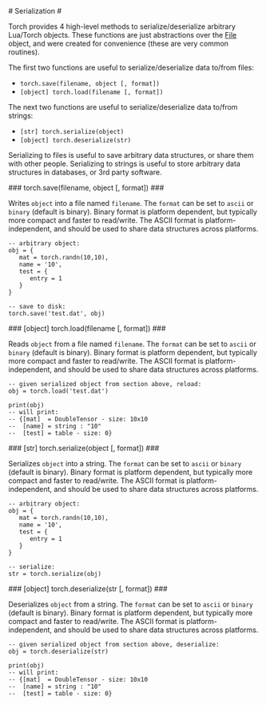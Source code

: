 
<a name="torch.serialization.dok"/>
# Serialization #

Torch provides 4 high-level methods to serialize/deserialize arbitrary Lua/Torch objects.
These functions are just abstractions over the [File](#torch.File) object, and were created
for convenience (these are very common routines).

The first two functions are useful to serialize/deserialize data to/from files:

  - `torch.save(filename, object [, format])`
  - `[object] torch.load(filename [, format])`

The next two functions are useful to serialize/deserialize data to/from strings:

  - `[str] torch.serialize(object)`
  - `[object] torch.deserialize(str)`

Serializing to files is useful to save arbitrary data structures, or share them with other people.
Serializing to strings is useful to store arbitrary data structures in databases, or 3rd party
software.

<a name="torch.save"/>
### torch.save(filename, object [, format]) ###

Writes `object` into a file named `filename`. The `format` can be set
to `ascii` or `binary` (default is binary). Binary format is platform
dependent, but typically more compact and faster to read/write. The ASCII
format is platform-independent, and should be used to share data structures
across platforms.

```
-- arbitrary object:
obj = {
   mat = torch.randn(10,10),
   name = '10',
   test = {
      entry = 1
   }
}

-- save to disk:
torch.save('test.dat', obj)
```

<a name="torch.load"/>
### [object] torch.load(filename [, format]) ###

Reads `object` from a file named `filename`. The `format` can be set
to `ascii` or `binary` (default is binary). Binary format is platform
dependent, but typically more compact and faster to read/write. The ASCII
format is platform-independent, and should be used to share data structures
across platforms.

```
-- given serialized object from section above, reload:
obj = torch.load('test.dat')

print(obj)
-- will print:
-- {[mat]  = DoubleTensor - size: 10x10
--  [name] = string : "10"
--  [test] = table - size: 0}
```

<a name="torch.serialize"/>
### [str] torch.serialize(object [, format]) ###

Serializes `object` into a string. The `format` can be set
to `ascii` or `binary` (default is binary). Binary format is platform
dependent, but typically more compact and faster to read/write. The ASCII
format is platform-independent, and should be used to share data structures
across platforms.

```
-- arbitrary object:
obj = {
   mat = torch.randn(10,10),
   name = '10',
   test = {
      entry = 1
   }
}

-- serialize:
str = torch.serialize(obj)
```

<a name="torch.deserialize"/>
### [object] torch.deserialize(str [, format]) ###

Deserializes `object` from a string. The `format` can be set
to `ascii` or `binary` (default is binary). Binary format is platform
dependent, but typically more compact and faster to read/write. The ASCII
format is platform-independent, and should be used to share data structures
across platforms.

```
-- given serialized object from section above, deserialize:
obj = torch.deserialize(str)

print(obj)
-- will print:
-- {[mat]  = DoubleTensor - size: 10x10
--  [name] = string : "10"
--  [test] = table - size: 0}
```

